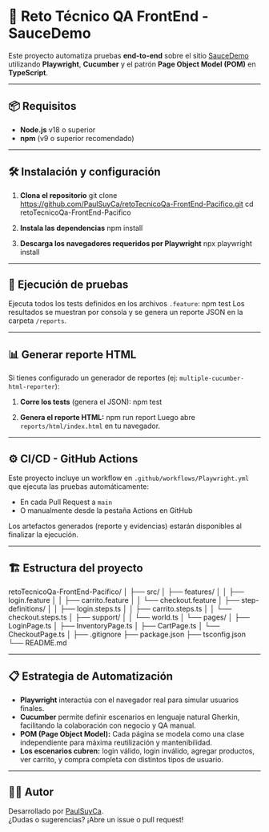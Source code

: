 # 🚀 Reto Técnico QA FrontEnd - SauceDemo

Este proyecto automatiza pruebas **end-to-end** sobre el sitio [SauceDemo](https://www.saucedemo.com) utilizando **Playwright**, **Cucumber** y el patrón **Page Object Model (POM)** en **TypeScript**.

---

## 📦 Requisitos

- **Node.js** v18 o superior  
- **npm** (v9 o superior recomendado)

---

## 🛠️ Instalación y configuración

1. **Clona el repositorio**
   git clone https://github.com/PaulSuyCa/retoTecnicoQa-FrontEnd-Pacifico.git
   cd retoTecnicoQa-FrontEnd-Pacifico

2. **Instala las dependencias**
   npm install

3. **Descarga los navegadores requeridos por Playwright**
   npx playwright install

---

## 🧪 Ejecución de pruebas

Ejecuta todos los tests definidos en los archivos `.feature`:
   npm test
Los resultados se muestran por consola y se genera un reporte JSON en la carpeta `/reports`.

---

## 📊 Generar reporte HTML

Si tienes configurado un generador de reportes (ej: `multiple-cucumber-html-reporter`):

1. **Corre los tests** (genera el JSON):
   npm test

2. **Genera el reporte HTML:**
   npm run report
   Luego abre `reports/html/index.html` en tu navegador.

---

## ⚙️ CI/CD - GitHub Actions

Este proyecto incluye un workflow en `.github/workflows/Playwright.yml` que ejecuta las pruebas automáticamente:
- En cada Pull Request a `main`
- O manualmente desde la pestaña Actions en GitHub

Los artefactos generados (reporte y evidencias) estarán disponibles al finalizar la ejecución.

---

## 🏗️ Estructura del proyecto

retoTecnicoQa-FrontEnd-Pacifico/
│
├── src/
│   ├── features/
│   │    ├── login.feature
│   │    ├── carrito.feature
│   │    └── checkout.feature
│   ├── step-definitions/
│   │    ├── login.steps.ts
│   │    ├── carrito.steps.ts
│   │    └── checkout.steps.ts
│   ├── support/
│   │    └── world.ts
│   └── pages/
│        ├── LoginPage.ts
│        ├── InventoryPage.ts
│        ├── CartPage.ts
│        └── CheckoutPage.ts
│
├── .gitignore
├── package.json
├── tsconfig.json
└── README.md

---

## 📋 Estrategia de Automatización

- **Playwright** interactúa con el navegador real para simular usuarios finales.
- **Cucumber** permite definir escenarios en lenguaje natural Gherkin, facilitando la colaboración con negocio y QA manual.
- **POM (Page Object Model):** Cada página se modela como una clase independiente para máxima reutilización y mantenibilidad.
- **Los escenarios cubren:** login válido, login inválido, agregar productos, ver carrito, y compra completa con distintos tipos de usuario.

---

## 👨‍💻 Autor

Desarrollado por [PaulSuyCa](https://github.com/PaulSuyCa).  
¿Dudas o sugerencias? ¡Abre un issue o pull request!
